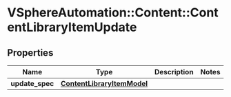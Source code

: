 # VSphereAutomation::Content::ContentLibraryItemUpdate

## Properties
Name | Type | Description | Notes
------------ | ------------- | ------------- | -------------
**update_spec** | [**ContentLibraryItemModel**](ContentLibraryItemModel.md) |  | 


